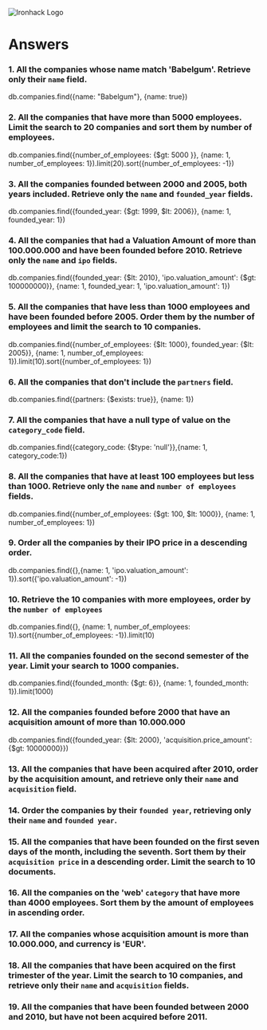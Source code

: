![Ironhack Logo](https://i.imgur.com/1QgrNNw.png)

# Answers

### 1. All the companies whose name match 'Babelgum'. Retrieve only their `name` field.

 db.companies.find({name: "Babelgum"}, {name: true})

### 2. All the companies that have more than 5000 employees. Limit the search to 20 companies and sort them by **number of employees**.

db.companies.find({number_of_employees: {$gt: 5000 }}, {name: 1, number_of_employees: 1}).limit(20).sort({number_of_employees: -1})

### 3. All the companies founded between 2000 and 2005, both years included. Retrieve only the `name` and `founded_year` fields.

db.companies.find({founded_year: {$gt: 1999, $lt: 2006}}, {name: 1, founded_year: 1})

### 4. All the companies that had a Valuation Amount of more than 100.000.000 and have been founded before 2010. Retrieve only the `name` and `ipo` fields.

db.companies.find({founded_year: {$lt: 2010}, 'ipo.valuation_amount': {$gt: 100000000}}, {name: 1, founded_year: 1, 'ipo.valuation_amount': 1})


### 5. All the companies that have less than 1000 employees and have been founded before 2005. Order them by the number of employees and limit the search to 10 companies.

db.companies.find({number_of_employees: {$lt: 1000}, founded_year: {$lt: 2005}}, {name: 1, number_of_employees: 1}).limit(10).sort({number_of_employees: 1})

### 6. All the companies that don't include the `partners` field.

db.companies.find({partners: {$exists: true}}, {name: 1})

### 7. All the companies that have a null type of value on the `category_code` field.

db.companies.find({category_code: {$type: 'null'}},{name: 1, category_code:1})

### 8. All the companies that have at least 100 employees but less than 1000. Retrieve only the `name` and `number of employees` fields.

db.companies.find({number_of_employees: {$gt: 100, $lt: 1000}}, {name: 1, number_of_employees: 1})

### 9. Order all the companies by their IPO price in a descending order.

db.companies.find({},{name: 1, 'ipo.valuation_amount': 1}).sort({'ipo.valuation_amount': -1})

### 10. Retrieve the 10 companies with more employees, order by the `number of employees`

db.companies.find({}, {name: 1, number_of_employees: 1}).sort({number_of_employees: -1}).limit(10)

### 11. All the companies founded on the second semester of the year. Limit your search to 1000 companies.

db.companies.find({founded_month: {$gt: 6}}, {name: 1, founded_month: 1}).limit(1000)

### 12. All the companies founded before 2000 that have an acquisition amount of more than 10.000.000

db.companies.find({founded_year: {$lt: 2000}, 'acquisition.price_amount': {$gt: 10000000}})

### 13. All the companies that have been acquired after 2010, order by the acquisition amount, and retrieve only their `name` and `acquisition` field.

<!-- Your Code Goes Here -->

### 14. Order the companies by their `founded year`, retrieving only their `name` and `founded year`.

<!-- Your Code Goes Here -->

### 15. All the companies that have been founded on the first seven days of the month, including the seventh. Sort them by their `acquisition price` in a descending order. Limit the search to 10 documents.

<!-- Your Code Goes Here -->

### 16. All the companies on the 'web' `category` that have more than 4000 employees. Sort them by the amount of employees in ascending order.

<!-- Your Code Goes Here -->

### 17. All the companies whose acquisition amount is more than 10.000.000, and currency is 'EUR'.

<!-- Your Code Goes Here -->

### 18. All the companies that have been acquired on the first trimester of the year. Limit the search to 10 companies, and retrieve only their `name` and `acquisition` fields.

<!-- Your Code Goes Here -->

### 19. All the companies that have been founded between 2000 and 2010, but have not been acquired before 2011.

<!-- Your Code Goes Here -->
